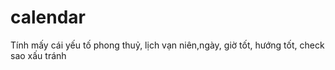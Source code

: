 # calendar
Tính mấy cái yếu tố phong thuỷ, lịch vạn niên,ngày, giờ tốt, hướng tốt, check sao xấu tránh
